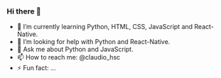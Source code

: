### Hi there 👋

- 🌱 I’m currently learning Python, HTML, CSS, JavaScript and React-Native.
- 🤔 I’m looking for help with Python and React-Native.
- 💬 Ask me about Python and JavaScript.
- 📫 How to reach me: @claudio_hsc
- ⚡ Fun fact: ...


